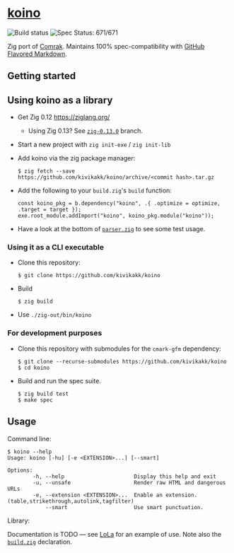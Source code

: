 # [koino](https://github.com/kivikakk/koino)

![Build status](https://github.com/kivikakk/koino/workflows/Zig/badge.svg)
![Spec Status: 671/671](https://img.shields.io/badge/specs-671%2F671-brightgreen.svg)

Zig port of [Comrak](https://github.com/kivikakk/comrak).  Maintains 100% spec-compatibility with [GitHub Flavored Markdown](https://github.github.com/gfm/).


## Getting started

## Using koino as a library

* Get Zig 0.12 https://ziglang.org/
  * Using Zig 0.13? See [`zig-0.13.0`](https://github.com/kivikakk/koino/tree/zig-0.13.0) branch.
* Start a new project with `zig init-exe` / `zig init-lib`
* Add koino via the zig package manager:
  ```console
  $ zig fetch --save https://github.com/kivikakk/koino/archive/<commit hash>.tar.gz
  ```
 
* Add the following to your `build.zig`'s `build` function:
  ```zig
  const koino_pkg = b.dependency("koino", .{ .optimize = optimize, .target = target });
  exe.root_module.addImport("koino", koino_pkg.module("koino"));
  ```

* Have a look at the bottom of [`parser.zig`](https://github.com/kivikakk/koino/blob/main/src/parser.zig) to see some test usage.

### Using it as a CLI executable

* Clone this repository:
  ```console
  $ git clone https://github.com/kivikakk/koino
  ```
* Build
  ```console
  $ zig build
  ```
* Use `./zig-out/bin/koino`

### For development purposes

* Clone this repository with submodules for the `cmark-gfm` dependency:
  ```console
  $ git clone --recurse-submodules https://github.com/kivikakk/koino
  $ cd koino
  ```

* Build and run the spec suite.

  ```console
  $ zig build test
  $ make spec
  ```


## Usage

Command line:

```console
$ koino --help
Usage: koino [-hu] [-e <EXTENSION>...] [--smart]

Options:
        -h, --help                      Display this help and exit
        -u, --unsafe                    Render raw HTML and dangerous URLs
        -e, --extension <EXTENSION>...  Enable an extension. (table,strikethrough,autolink,tagfilter)
            --smart                     Use smart punctuation.
```

Library:

Documentation is TODO — see [LoLa](https://github.com/MasterQ32/LoLa/blob/d02b0e6774fedbe07276d8af51e1a305cc58fb34/src/tools/render-md-page.zig#L157) for an example of use. Note also the [`build.zig`](https://github.com/MasterQ32/LoLa/blob/d02b0e6774fedbe07276d8af51e1a305cc58fb34/build.zig#L41-L50) declaration.

